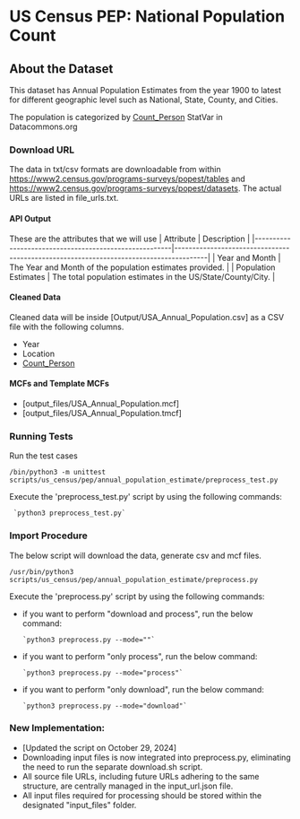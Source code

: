 # US Census PEP: National Population Count

## About the Dataset
This dataset has Annual Population Estimates from the year 1900 to latest for different geographic level such as National, State, County, and Cities.

The population is categorized by [Count_Person](https://datacommons.org/browser/Count_Person) StatVar in Datacommons.org

### Download URL
The data in txt/csv formats are downloadable from within https://www2.census.gov/programs-surveys/popest/tables and https://www2.census.gov/programs-surveys/popest/datasets. The actual URLs are listed in file_urls.txt.

#### API Output
These are the attributes that we will use
| Attribute      					| Description                                                 				|
|-------------------------------------------------------|---------------------------------------------------------------------------------------|
| Year and Month   					| The Year and Month of the population estimates provided. 				|
| Population Estimates  				| The total population estimates in the US/State/County/City.						|


#### Cleaned Data
Cleaned data will be inside [Output/USA_Annual_Population.csv] as a CSV file with the following columns.

- Year
- Location
- [Count_Person](https://datacommons.org/browser/Count_Person)


#### MCFs and Template MCFs
- [output_files/USA_Annual_Population.mcf]
- [output_files/USA_Annual_Population.tmcf]

### Running Tests

Run the test cases

`/bin/python3 -m unittest scripts/us_census/pep/annual_population_estimate/preprocess_test.py`

Execute the 'preprocess_test.py' script by using the following commands:
    
     `python3 preprocess_test.py`

### Import Procedure

The below script will download the data, generate csv and mcf files.

`/usr/bin/python3 scripts/us_census/pep/annual_population_estimate/preprocess.py`

Execute the 'preprocess.py' script by using the following commands:

  - if you want to perform "download and process", run the below command:

        `python3 preprocess.py --mode=""`

  - if you want to perform "only process", run the below command:

        `python3 preprocess.py --mode="process"`
        
  - if you want to perform "only download", run the below command:

        `python3 preprocess.py --mode="download"`

### New Implementation:
- [Updated the script on October 29, 2024]
- Downloading input files is now integrated into preprocess.py, eliminating the need to run the separate download.sh script. 
- All source file URLs, including future URLs adhering to the same structure, are centrally managed in the input_url.json file.
- All input files required for processing should be stored within the designated "input_files" folder.


